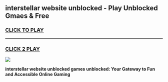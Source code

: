 
## interstellar website unblocked - Play Unblocked Gmaes & Free
<h3>
<a href="https://news.freeplayer.one?title=interstellar_website_unblocked&ref=16F">CLICK TO PLAY</a></h3>
<hr>

<h3>
<a href="https://news.freeplayer.one?title=interstellar_website_unblocked&ref=16F">CLICK 2 PLAY</a>
  
</h3>

<a href="https://news.freeplayer.one?title=interstellar_website_unblocked&ref=16F/"><img src="https://clearcache.store/games.png"></a>


**interstellar website unblocked games unblocked: Your Gateway to Fun and Accessible Online Gaming**
